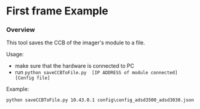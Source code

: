 # First frame Example

### Overview
This tool saves the CCB of the imager's module to a file.

Usage:
- make sure that the hardware is connected to PC
- run `python saveCCBToFile.py  [IP ADDRESS of module connected] [Config file]` 

Example:
```
python saveCCBToFile.py 10.43.0.1 config\config_adsd3500_adsd3030.json
```
